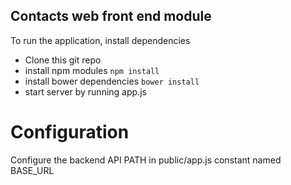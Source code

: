 Contacts web front end module
---

To run the application, install dependencies

- Clone this git repo
- install npm modules ```npm install```
- install bower dependencies ```bower install```
- start server by running app.js


# Configuration
Configure the backend API PATH in public/app.js constant named BASE_URL
